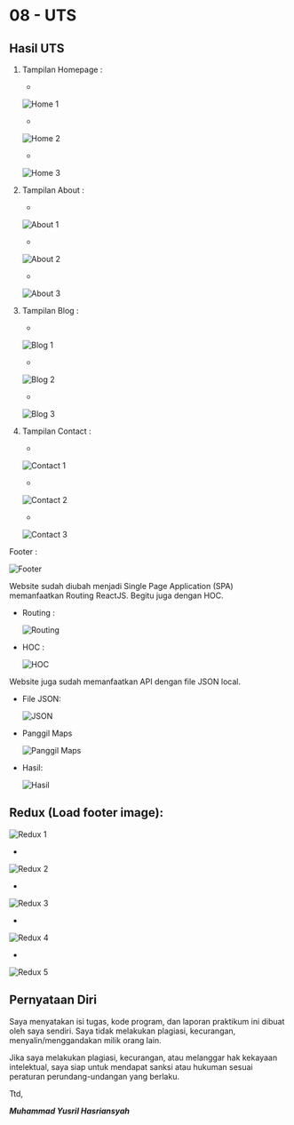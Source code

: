 # 08 - UTS


## Hasil UTS

1. Tampilan Homepage :
    
    - 
    
    ![Home 1](img/home-1.png)
    
    - 
    
    ![Home 2](img/home-2.png)
    
    - 
    
    ![Home 3](img/home-3.png)

2. Tampilan About :
    
    - 
    
    ![About 1](img/about-1.png)
    
    - 
    
    ![About 2](img/about-2.png)
    
    - 
    
    ![About 3](img/about-3.png)


3. Tampilan Blog :
    
    - 
    
    ![Blog 1](img/blog-1.png)
    
    - 
    
    ![Blog 2](img/blog-2.png)
    
    - 
    
    ![Blog 3](img/blog-3.png)


4. Tampilan Contact :
    
    - 
    
    ![Contact 1](img/contact-1.png)
    
    - 
    
    ![Contact 2](img/contact-2.png)
    
    - 
    
    ![Contact 3](img/contact-3.png)

Footer : 

![Footer](img/footer.png)

Website sudah diubah menjadi Single Page Application (SPA) memanfaatkan Routing ReactJS. Begitu juga dengan HOC.

- Routing :

    ![Routing](img/routing.png)

- HOC :

    ![HOC](img/hoc.png)

Website juga sudah memanfaatkan API dengan file JSON local.

- File JSON:
    
    ![JSON](img/file-json.png)

- Panggil Maps
    
    ![Panggil Maps](img/panggil-map.png)

- Hasil:
    
    ![Hasil](img/hasil-maps.png)

Redux (Load footer image):
- 
![Redux 1](img/redux-1.png)

- 
![Redux 2](img/redux-2.png)

- 
![Redux 3](img/redux-3.png)

- 
![Redux 4](img/redux-4.png)

- 
![Redux 5](img/redux-5.png)


## Pernyataan Diri

Saya menyatakan isi tugas, kode program, dan laporan praktikum ini dibuat oleh saya sendiri. Saya tidak melakukan plagiasi, kecurangan, menyalin/menggandakan milik orang lain.

Jika saya melakukan plagiasi, kecurangan, atau melanggar hak kekayaan intelektual, saya siap untuk mendapat sanksi atau hukuman sesuai peraturan perundang-undangan yang berlaku.

Ttd,

***Muhammad Yusril Hasriansyah***
